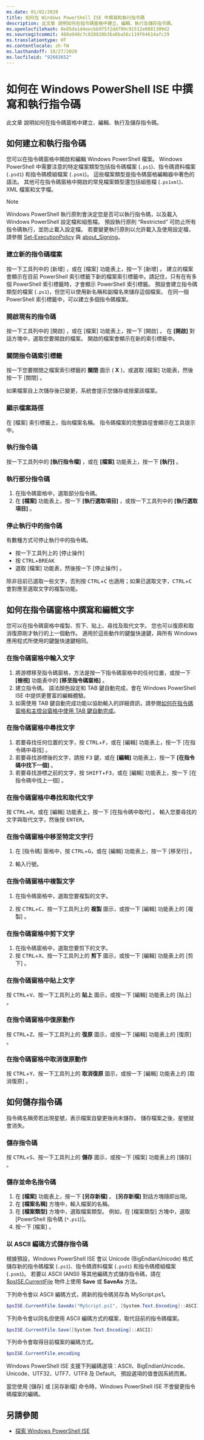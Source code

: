 ```yaml
---
ms.date: 01/02/2020
title: 如何在 Windows PowerShell ISE 中撰寫和執行指令碼
description: 此文章 說明如何在指令碼窗格中建立、編輯、執行及儲存指令碼。
ms.openlocfilehash: 8e85da1d4eecbb975f2dd799c91512e0081309d2
ms.sourcegitcommit: 488a940c7c828820b36a6ba56c119f64614afc29
ms.translationtype: HT
ms.contentlocale: zh-TW
ms.lasthandoff: 10/27/2020
ms.locfileid: "92663652"
---
```

# <a name="how-to-write-and-run-scripts-in-the-windows-powershell-ise"></a>如何在 Windows PowerShell ISE 中撰寫和執行指令碼

此文章 說明如何在指令碼窗格中建立、編輯、執行及儲存指令碼。

## <a name="how-to-create-and-run-scripts"></a>如何建立和執行指令碼

您可以在指令碼窗格中開啟和編輯 Windows PowerShell 檔案。 Windows PowerShell 中需要注意的特定檔案類型包括指令碼檔案 (`.ps1`)、指令碼資料檔案 (`.psd1`) 和指令碼模組檔案 (`.psm1`)。 這些檔案類型是指令碼窗格編輯器中著色的語法。 其他可在指令碼窗格中開啟的常見檔案類型還包括組態檔 (`.ps1xml`)、XML 檔案和文字檔。

> [!NOTE]
> Windows PowerShell 執行原則會決定您是否可以執行指令碼，以及載入 Windows PowerShell 設定檔和組態檔。 預設執行原則 “Restricted” 可防止所有指令碼執行，並防止載入設定檔。 若要變更執行原則以允許載入及使用設定檔，請參閱 [Set-ExecutionPolicy](/powershell/module/microsoft.powershell.security/set-executionpolicy) 與 [about_Signing](/powershell/module/microsoft.powershell.core/about/about_signing)。

### <a name="to-create-a-new-script-file"></a>建立新的指令碼檔案

按一下工具列中的 [新增]  ，或在 [檔案]  功能表上，按一下 [新增]  。 建立的檔案會顯示在目前 PowerShell 索引標籤下新的檔案索引標籤中。請記住，只有在有多個 PowerShell 索引標籤時，才會顯示 PowerShell 索引標籤。 預設會建立指令碼類型的檔案 (`.ps1`)，但您可以使用新名稱和副檔名來儲存這個檔案。 在同一個 PowerShell 索引標籤中，可以建立多個指令碼檔案。

### <a name="to-open-an-existing-script"></a>開啟現有的指令碼

按一下工具列中的 [開啟]  ，或在 [檔案]  功能表上，按一下 [開啟]  。 在 **[開啟]** 對話方塊中，選取您要開啟的檔案。 開啟的檔案會顯示在新的索引標籤中。

### <a name="to-close-a-script-tab"></a>關閉指令碼索引標籤

按一下您要關閉之檔案索引標籤的 **關閉** 圖示 ( **X** )，或選取 [檔案]  功能表，然後按一下 [關閉]  。

如果檔案自上次儲存後已變更，系統會提示您儲存或捨棄該檔案。

### <a name="to-display-the-file-path"></a>顯示檔案路徑

在 [檔案] 索引標籤上，指向檔案名稱。 指令碼檔案的完整路徑會顯示在工具提示中。

### <a name="to-run-a-script"></a>執行指令碼

按一下工具列中的 **[執行指令檔]** ，或在 **[檔案]** 功能表上，按一下 **[執行]** 。

### <a name="to-run-a-portion-of-a-script"></a>執行部分指令碼

1. 在指令碼窗格中，選取部分指令碼。
2. 在 **[檔案]** 功能表上，按一下 **[執行選取項目]** ，或按一下工具列中的 **[執行選取項目]** 。

### <a name="to-stop-a-running-script"></a>停止執行中的指令碼

有數種方式可停止執行中的指令碼。

- 按一下工具列上的 [停止操作] 
- 按 <kbd>CTRL</kbd>+<kbd>BREAK</kbd>
- 選取 [檔案]  功能表，然後按一下 [停止操作]  。

除非目前已選取一些文字，否則按 <kbd>CTRL</kbd>+<kbd>C</kbd> 也適用；如果已選取文字，<kbd>CTRL</kbd>+<kbd>C</kbd> 會對應至選取文字的複製功能。

## <a name="how-to-write-and-edit-text-in-the-script-pane"></a>如何在指令碼窗格中撰寫和編輯文字

您可以在指令碼窗格中複製、剪下、貼上、尋找及取代文字。 您也可以復原和取消復原剛才執行的上一個動作。 適用於這些動作的鍵盤快速鍵，與所有 Windows 應用程式所使用的鍵盤快速鍵相同。

### <a name="to-enter-text-in-the-script-pane"></a>在指令碼窗格中輸入文字

1. 將游標移至指令碼窗格，方法是按一下指令碼窗格中的任何位置，或按一下 **[檢視]** 功能表中的 **[移至指令碼窗格]** 。
2. 建立指令碼。 語法顏色設定和 TAB 鍵自動完成，會在 Windows PowerShell ISE 中提供更豐富的編輯體驗。
3. 如需使用 TAB 鍵自動完成功能以協助輸入的詳細資訊，請參閱[如何在指令碼窗格和主控台窗格中使用 TAB 鍵自動完成](How-to-Use-Tab-Completion-in-the-Script-Pane-and-Console-Pane.md)。

### <a name="to-find-text-in-the-script-pane"></a>在指令碼窗格中尋找文字

1. 若要尋找任何位置的文字，按 <kbd>CTRL</kbd>+<kbd>F</kbd>，或在 [編輯]  功能表上，按一下 [在指令碼中尋找]  。
2. 若要尋找游標後的文字，請按 <kbd>F3</kbd> 鍵，或在 **[編輯]** 功能表上，按一下 **[在指令碼中找下一個]** 。
3. 若要尋找游標之前的文字，按 <kbd>SHIFT</kbd>+<kbd>F3</kbd>，或在 [編輯]  功能表上，按一下 [在指令碼中找上一個]  。

### <a name="to-find-and-replace-text-in-the-script-pane"></a>在指令碼窗格中尋找和取代文字

按 <kbd>CTRL</kbd>+<kbd>H</kbd>，或在 [編輯]  功能表上，按一下 [在指令碼中取代]  。 輸入您要尋找的文字與取代文字，然後按 <kbd>ENTER</kbd>。

### <a name="to-go-to-a-particular-line-of-text-in-the-script-pane"></a>在指令碼窗格中移至特定文字行

1. 在 [指令碼] 窗格中，按 <kbd>CTRL</kbd>+<kbd>G</kbd>，或在 [編輯]  功能表上，按一下 [移至行]  。

2. 輸入行號。

### <a name="to-copy-text-in-the-script-pane"></a>在指令碼窗格中複製文字

1. 在指令碼窗格中，選取您要複製的文字。

2. 按 <kbd>CTRL</kbd>+<kbd>C</kbd>、按一下工具列上的 **複製** 圖示，或按一下 [編輯]  功能表上的 [複製]  。

### <a name="to-cut-text-in-the-script-pane"></a>在指令碼窗格中剪下文字

1. 在指令碼窗格中，選取您要剪下的文字。
2. 按 <kbd>CTRL</kbd>+<kbd>X</kbd>、按一下工具列上的 **剪下** 圖示，或按一下 [編輯]  功能表上的 [剪下]  。

### <a name="to-paste-text-into-the-script-pane"></a>在指令碼窗格中貼上文字

按 <kbd>CTRL</kbd>+<kbd>V</kbd>、按一下工具列上的 **貼上** 圖示，或按一下 [編輯]  功能表上的 [貼上]  。

### <a name="to-undo-an-action-in-the-script-pane"></a>在指令碼窗格中復原動作

按 <kbd>CTRL</kbd>+<kbd>Z</kbd>、按一下工具列上的 **復原** 圖示，或按一下 [編輯]  功能表上的 [復原]  。

### <a name="to-redo-an-action-in-the-script-pane"></a>在指令碼窗格中取消復原動作

按 <kbd>CTRL</kbd>+<kbd>Y</kbd>、按一下工具列上的 **取消復原** 圖示，或按一下 [編輯]  功能表上的 [取消復原]  。

## <a name="how-to-save-a-script"></a>如何儲存指令碼

指令碼名稱旁若出現星號，表示檔案自變更後尚未儲存。 儲存檔案之後，星號就會消失。

### <a name="to-save-a-script"></a>儲存指令碼

按 <kbd>CTRL</kbd>+<kbd>S</kbd>、按一下工具列上的 **儲存** 圖示，或按一下 [檔案]  功能表上的 [儲存]  。

### <a name="to-save-and-name-a-script"></a>儲存並命名指令碼

1. 在 **[檔案]** 功能表上，按一下 **[另存新檔]** 。 **[另存新檔]** 對話方塊隨即出現。
2. 在 **[檔案名稱]** 方塊中，輸入檔案的名稱。
3. 在 **[檔案類型]** 方塊中，選取檔案類型。 例如，在 [檔案類型]  方塊中，選取 [PowerShell 指令碼 (`*.ps1`)]。
4. 按一下 [檔案]  。

### <a name="to-save-a-script-in-ascii-encoding"></a>以 ASCII 編碼方式儲存指令碼

根據預設，Windows PowerShell ISE 會以 Unicode (BigEndianUnicode) 格式儲存新的指令碼檔案 (`.ps1`)、指令碼資料檔案 (`.psd1`) 和指令碼模組檔案 (`.psm1`)。 若要以 ASCII (ANSI) 等其他編碼方式儲存指令碼，請在 [$psISE.CurrentFile](object-model/the-ise-object-model-hierarchy.md) 物件上使用 **Save** 或 **SaveAs** 方法。

下列命令會以 ASCII 編碼方式，將新的指令碼另存為 MyScript.ps1。

```powershell
$psISE.CurrentFile.SaveAs("MyScript.ps1", [System.Text.Encoding]::ASCII)
```

下列命令會以同名但使用 ASCII 編碼方式的檔案，取代目前的指令碼檔案。

```powershell
$psISE.CurrentFile.Save([System.Text.Encoding]::ASCII)
```

下列命令會取得目前檔案的編碼方式。

```powershell
$psISE.CurrentFile.encoding
```

Windows PowerShell ISE 支援下列編碼選項：ASCII、BigEndianUnicode、Unicode、UTF32、UTF7、UTF8 及 Default。 預設選項的值會因系統而異。

當您使用 [儲存] 或 [另存新檔] 命令時，Windows PowerShell ISE 不會變更指令碼檔案的編碼。

## <a name="see-also"></a>另請參閱

- [探索 Windows PowerShell ISE](exploring-the-windows-powershell-ise.md)
